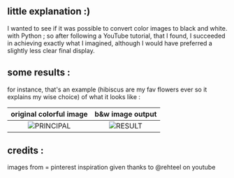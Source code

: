 ## little explanation :)

I wanted to see if it was possible to convert color images to black and white. with Python ; so after following a YouTube tutorial, that I found, I succeeded in achieving exactly what I imagined, although I would have preferred a slightly less clear final display.

## some results :

for instance, that's an example (hibiscus are my fav flowers ever so it explains my wise choice) of what it looks like : 

original colorful image                  |            b&w image output
:------------------------------------:|:-------------------------------------:
![PRINCIPAL](https://github.com/user-attachments/assets/de0f2a49-e2f0-4d1e-898f-dff720b8ae72)    |    ![RESULT](https://github.com/user-attachments/assets/85edd52d-21b5-4c97-939c-68937ca856e8)

## credits :

images from = pinterest
inspiration given thanks to @rehteel on youtube
